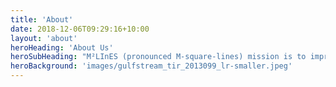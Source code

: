 ```yaml
---
title: 'About'
date: 2018-12-06T09:29:16+10:00
layout: 'about'
heroHeading: 'About Us'
heroSubHeading: "M²LInES (pronounced M-square-lines) mission is to improve coupled climate models by reimagining physics model development through innovative use of data and AI. We aim to accelerate the pace of climate model development by learning physics from data with scientific machine learning, and ultimately enhance climate model fidelity and reliability for future projections."
heroBackground: 'images/gulfstream_tir_2013099_lr-smaller.jpeg'
---
```

